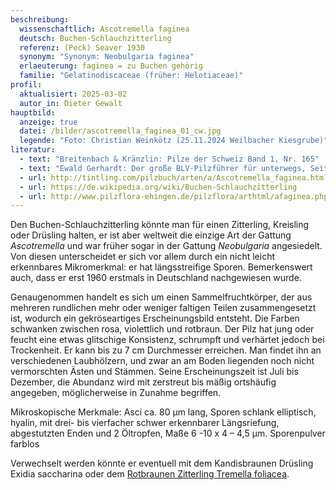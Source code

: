 ```yaml
---
beschreibung:
  wissenschaftlich: Ascotremella faginea
  deutsch: Buchen-Schlauchzitterling
  referenz: (Peck) Seaver 1930
  synonym: "Synonym: Neobulgaria faginea"
  erlaeuterung: faginea = zu Buchen gehörig
  familie: "Gelatinodiscaceae (früher: Helotiaceae)"
profil:
  aktualisiert: 2025-03-02
  autor_in: Dieter Gewalt
hauptbild:
  anzeige: true
  datei: /bilder/ascotremella_faginea_01_cw.jpg
  legende: "Foto: Christian Weinkötz (25.11.2024 Weilbacher Kiesgrube)"
literatur:
  - text: "Breitenbach & Kränzlin: Pilze der Schweiz Band 1, Nr. 165"
  - text: "Ewald Gerhardt: Der große BLV-Pilzführer für unterwegs, Seite 668"
  - url: http://tintling.com/pilzbuch/arten/a/Ascotremella_faginea.html
  - url: https://de.wikipedia.org/wiki/Buchen-Schlauchzitterling
  - url: http://www.pilzflora-ehingen.de/pilzflora/arthtml/afaginea.php
---
```

Den Buchen-Schlauchzitterling könnte man für einen Zitterling, Kreisling oder Drüsling halten, er ist aber weltweit die einzige Art der Gattung *Ascotremella* und war früher sogar in der Gattung *Neobulgaria* angesiedelt. Von diesen unterscheidet er sich vor allem durch ein nicht leicht erkennbares Mikromerkmal: er hat längsstreifige Sporen. Bemerkenswert auch, dass er erst 1960 erstmals in Deutschland nachgewiesen wurde.

Genaugenommen handelt es sich um einen Sammelfruchtkörper, der aus mehreren rundlichen mehr oder weniger faltigen Teilen zusammengesetzt ist, wodurch ein gekröseartiges Erscheinungsbild entsteht. Die Farben schwanken zwischen rosa, violettlich und rotbraun. Der Pilz hat jung oder feucht eine etwas glitschige Konsistenz, schrumpft und verhärtet jedoch bei Trockenheit. Er kann bis zu 7 cm Durchmesser erreichen. Man findet ihn an verschiedenen Laubhölzern, und zwar an am Boden liegenden noch nicht vermorschten Ästen und Stämmen. Seine Erscheinungszeit ist Juli bis Dezember, die Abundanz wird mit zerstreut bis mäßig ortshäufig angegeben, möglicherweise in Zunahme begriffen.

Mikroskopische Merkmale: Asci ca. 80 µm lang, Sporen schlank elliptisch, hyalin, mit drei- bis vierfacher schwer erkennbarer Längsriefung, abgestutzten Enden und 2 Öltropfen, Maße 6 -10 x 4 – 4,5 µm. Sporenpulver farblos

Verwechselt werden könnte er eventuell mit dem Kandisbraunen Drüsling Exidia saccharina oder dem [Rotbraunen Zitterling Tremella foliacea](/pilze/tremella-foliacea-rotbrauner-zitterlling).